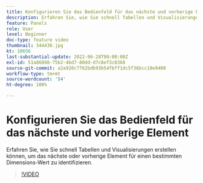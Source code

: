 ```yaml
---
title: Konfigurieren Sie das Bedienfeld für das nächste und vorherige Element
description: Erfahren Sie, wie Sie schnell Tabellen und Visualisierungen erstellen können, um das nächste oder vorherige Element für einen bestimmten Dimensions-Wert zu identifizieren.
feature: Panels
role: User
level: Beginner
doc-type: feature video
thumbnail: 344430.jpg
kt: 10656
last-substantial-update: 2022-06-28T00:00:00Z
exl-id: 51a86808-75b2-4bd7-80dd-d7c8ef3c8368
source-git-commit: a2a920c7762bdb93b54fbff1dc5f36bcc10e9400
workflow-type: tm+mt
source-wordcount: '54'
ht-degree: 100%

---
```


# Konfigurieren Sie das Bedienfeld für das nächste und vorherige Element

Erfahren Sie, wie Sie schnell Tabellen und Visualisierungen erstellen können, um das nächste oder vorherige Element für einen bestimmten Dimensions-Wert zu identifizieren.

>[!VIDEO](https://video.tv.adobe.com/v/344430/?quality=12&learn=on)
